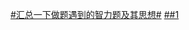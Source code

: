 [#汇总一下做题遇到的智力题及其思想#](https://www.cnblogs.com/wuchanming/p/4365290.html)
[##1](https://www.cnblogs.com/ring1992/p/6394775.html)
